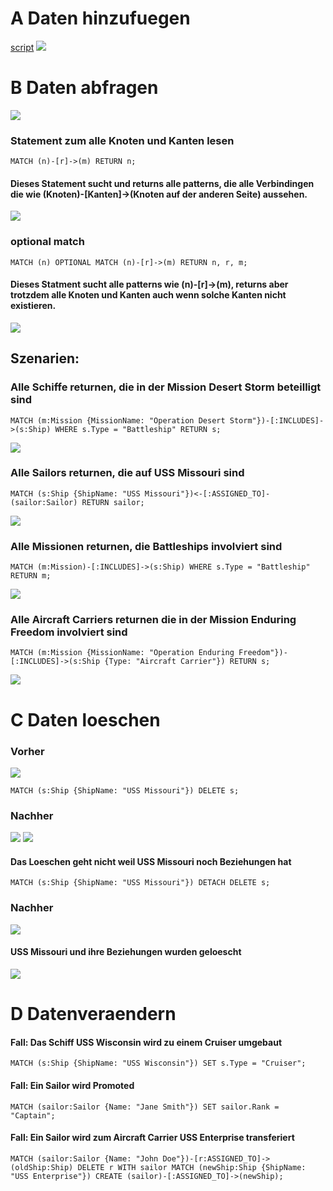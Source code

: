 # A Daten hinzufuegen
[script](a.txt)
![](1_created.JPG)

# B Daten abfragen
![](2_match.JPG)
### Statement zum alle Knoten und Kanten lesen
```
MATCH (n)-[r]->(m) RETURN n;
```
#### Dieses Statement sucht und returns alle patterns, die alle Verbindingen die wie (Knoten)-[Kanten]->(Knoten auf der anderen Seite) aussehen.
![](2_matchh.JPG)
### optional match
```
MATCH (n) OPTIONAL MATCH (n)-[r]->(m) RETURN n, r, m;
```
#### Dieses Statment sucht alle patterns wie (n)-[r]->(m), returns aber trotzdem alle Knoten und Kanten auch wenn solche Kanten nicht existieren.
![](2_matchhh.JPG)

## Szenarien:
### Alle Schiffe returnen, die in der Mission Desert Storm beteilligt sind
```
MATCH (m:Mission {MissionName: "Operation Desert Storm"})-[:INCLUDES]->(s:Ship) WHERE s.Type = "Battleship" RETURN s;
```
![](21_scenario1.JPG)

### Alle Sailors returnen, die auf USS Missouri sind
```
MATCH (s:Ship {ShipName: "USS Missouri"})<-[:ASSIGNED_TO]-(sailor:Sailor) RETURN sailor;
```
![](21_scenario2.JPG)

### Alle Missionen returnen, die Battleships involviert sind
```
MATCH (m:Mission)-[:INCLUDES]->(s:Ship) WHERE s.Type = "Battleship" RETURN m;
```
![](21_scenario3.JPG)

### Alle Aircraft Carriers returnen die in der Mission Enduring Freedom involviert sind
```
MATCH (m:Mission {MissionName: "Operation Enduring Freedom"})-[:INCLUDES]->(s:Ship {Type: "Aircraft Carrier"}) RETURN s;
```
![](21_scenario4.JPG)

# C Daten loeschen
### Vorher
![](3_vorher.JPG)
```
MATCH (s:Ship {ShipName: "USS Missouri"}) DELETE s;
```
### Nachher
![](3_nachher.JPG)
![](3_nachherr.JPG)
#### Das Loeschen geht nicht weil USS Missouri noch Beziehungen hat
```
MATCH (s:Ship {ShipName: "USS Missouri"}) DETACH DELETE s;
```
### Nachher
![](4_nachher.JPG)
#### USS Missouri und ihre Beziehungen wurden geloescht
![](4_nachherr.JPG)

# D Datenveraendern
#### Fall: Das Schiff USS Wisconsin wird zu einem Cruiser umgebaut
```
MATCH (s:Ship {ShipName: "USS Wisconsin"}) SET s.Type = "Cruiser";
```

#### Fall: Ein Sailor wird Promoted
```
MATCH (sailor:Sailor {Name: "Jane Smith"}) SET sailor.Rank = "Captain";
```

#### Fall: Ein Sailor wird zum Aircraft Carrier USS Enterprise transferiert
```
MATCH (sailor:Sailor {Name: "John Doe"})-[r:ASSIGNED_TO]->(oldShip:Ship) DELETE r WITH sailor MATCH (newShip:Ship {ShipName: "USS Enterprise"}) CREATE (sailor)-[:ASSIGNED_TO]->(newShip);
```

